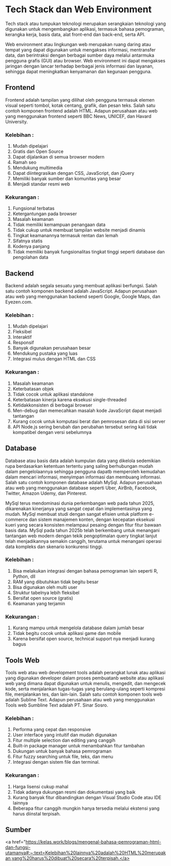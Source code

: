 # Tech Stack dan Web Environment

Tech stack atau tumpukan teknologi merupakan serangkaian teknologi yang digunakan untuk mengembangkan aplikasi, termasuk bahasa pemograman, kerangka kerja, basis data, alat front-end dan back-end, serta API.

Web environment atau lingkungan web merupakan ruang daring atau tempat yang dapat digunakan untuk mengakses informasi, mentransfer data, dan berintraksi dengan berbagai sumber daya melalui antarmuka pengguna grafis (GUI) atau browser. Web environment ini dapat mengakses jaringan dengan lancar terhadap berbagai jenis informasi dan layanan, sehingga dapat meningkatkan kenyamanan dan kegunaan pengguna. 

## Frontend
Frontend adalah tampilan yang dilihat oleh pengguna termasuk elemen visual seperti tombol, kotak centang, grafik, dan pesan teks. Salah satu contoh komponen frontend adalah HTML. Adapun perusahaan atau web yang menggunakan frontend seperti BBC News, UNICEF, dan Havard University. 

### Kelebihan :
1. Mudah dipelajari
2. Gratis dan Open Source
3. Dapat dijalankan di semua browser modern
4. Ramah seo
5. Mendukung multimedia
6. Dapat diintegrasikan dengan CSS, JavaScript, dan jQuery
7. Memiliki banyak sumber dan komunitas yang besar
8. Menjadi standar resmi web

### Kekurangan :
1. Fungsional terbatas
2. Ketergantungan pada browser
3. Masalah keamanan
4. Tidak memiliki kemampuan penangaan data
5. Tidak cukup untuk membuat tampilan website menjadi dinamis
6. Tingkat keamanannya termasuk rentan dan lemah
7. Sifatnya statis
8. Kodenya panjang
9. Tidak memiliki banyak fungsionalitas tingkat tinggi seperti database dan pengolahan data

## Backend
Backend adalah segala sesuatu yang membuat aplikasi berfungsi. Salah satu contoh komponen backend adalah JavaScript. Adapun perusahaan atau web yang menggunakan backend seperti Google, Google Maps, dan Eyezen.com. 

### Kelebihan :
1. Mudah dipelajari
2. Fleksibel
3. Interaktif
4. Responsif
5. Banyak digunakan perusahaan besar
6. Mendukung pustaka yang luas
7. Integrasi mulus dengan HTML dan CSS

### Kekurangan :
1. Masalah keamanan
2. Keterbatasan objek
3. Tidak cocok untuk aplikasi standalone
4. Keterbatasan kinerja karena eksekusi single-threaded
5. Ketidakkonsisten di berbagai browser
6. Men-debug dan memecahkan masalah kode JavaScript dapat menjadi tantangan
7. Kurang cocok untuk komputasi berat dan pemrosesan data di sisi server
8. API Node.js sering berubah dan perubahan tersebut sering kali tidak kompatibel dengan versi sebelumnya

## Database
Database atau basis data adalah kumpulan data yang dikelola sedemikian rupa berdasarkan ketentuan tertentu yang saling berhubungan mudah dalam pengelolaannya sehingga pengguna dapatb memperoleh kemudahan dalam mencari informasi, menyimpan informasi dan membuang informasi. Salah satu contoh komponen database adalah MySql. Adapun perusahaan atau web yang menggunakan database seperti Uber, AirBnb, Facebook, Twitter, Amazon Udemy, dan Pinterest. 

MySql terus mendominasi dunia perkembangan web pada tahun 2025, dikarenakan kinerjanya yang sangat cepat dan implementasinya yang mudah. MySql membuat studi dengan sangat efisien untuk platform e-commerce dan sistem manajemen konten, dengan kecepatan eksekusi kueri yang secara konsisten melampaui pesaing dengan fitur fitur bawaan basis data. MySql pada tahun 2025b telah berkembang untuk menangani tantangan web modern dengan tekik pengoptimalan query tingkat lanjut telah menjadikannya semakin canggih, terutama untuk menangani operasi data kompleks dan skenario konkurensi tinggi. 

### Kelebihan :
1. Bisa melakukan integrasi dengan bahasa pemograman lain seperti R, Python, dll
2. RAM yang dibutuhkan tidak begitu besar
3. Bisa digunakan oleh multi user
4. Struktur tabelnya lebih fleksibel
5. Bersifat open source (gratis)
6. Keamanan yang terjamin

### Kekurangan :
1. Kurang mampu untuk mengelola database dalam jumlah besar
2. Tidak begitu cocok untuk aplikasi game dan mobile
3. Karena bersifat open source, technical support nya menjadi kurang bagus

## Tools Web
Tools web atau web development tools adalah perangkat lunak atau aplikasi yang digunakan developer dalam proses pembuatanb website atau aplikasi web yang dimana dapat digunakan untuk menulis, mengedit, dan mengecek kode, serta menjalankan tugas-tugas yang berulang-ulang seperti kompresi file, menjalankan tes, dan lain-lain. Salah satu contoh komponen tools web adalah Subline Text. Adapun perusahaan atau web yang menggunakan Tools web Sumbline Text adalah PT. Sinar Sosro.

### Kelebihan :
1. Performa yang cepat dan responsive
2. User interface yang intuitif dan mudah digunakan
3. Fitur multiple selection dan editing yang canggih
4. Built-in package manager untuk menambahkan fitur tambahan
5. Dukungan untuk banyak bahasa pemrograman
6. Fitur fuzzy searching untuk file, teks, dan menu
7. Integrasi dengan sistem file dan terminal.

### Kekurangan :
1. Harga lisensi cukup mahal
2. Tidak adanya dukungan resmi dan dokumentasi yang baik
3. Kurang banyak fitur dibandingkan dengan Visual Studio Code atau IDE lainnya
4. Beberapa fitur canggih mungkin hanya tersedia melalui ekstensi yang harus diinstal terpisah.

## Sumber
<a href="https://kelas.work/blogs/mengenal-bahasa-pemrograman-html-dan-fungsi-utamanya#:~:text=Kelebihan%20lainnya%20adalah%20HTML%20merupakan,yang%20harus%20dibuat%20secara%20terpisah.</a>
